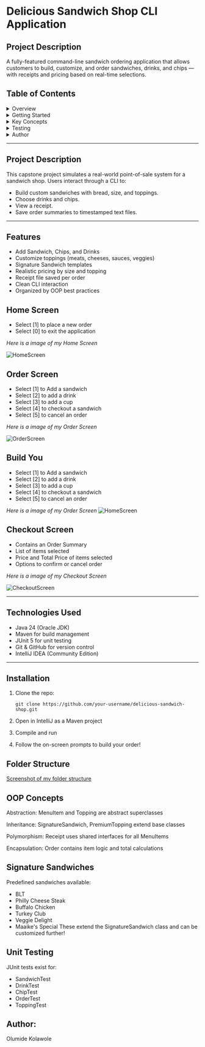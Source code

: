 # Delicious Sandwich Shop CLI Application 

## Project Description 

A fully-featured command-line sandwich ordering application that allows customers
to build, customize, and order sandwiches, drinks, and chips — with receipts and 
pricing based on real-time selections.

## Table of Contents
<details>
<summary> Overview</summary>

- [Project Description](#project-description)
- [Features](#features)
- [Technologies Used](#technologies-used)
</details>

<details>
<summary> Getting Started</summary>

- [Installation](#installation)
- [Running the App](#running-the-app)
- [Folder Structure](#folder-structure)

</details>

<details>
<summary> Key Concepts</summary>

- [OOP Concepts](#oop-concepts)
- [Signature Sandwiches](#signature-sandwiches)

</details>

<details>
<summary> Testing</summary>

- [Unit Testing](#unit-testing)

</details>

<details>
<summary> Author</summary>

- [About Me](#about-me)

</details>

---

## Project Description

This capstone project simulates a real-world point-of-sale system for a sandwich shop. Users interact through a CLI to:

- Build custom sandwiches with bread, size, and toppings.
- Choose drinks and chips.
- View a receipt.
- Save order summaries to timestamped text files.

---

## Features

- Add Sandwich, Chips, and Drinks
- Customize toppings (meats, cheeses, sauces, veggies)
- Signature Sandwich templates
- Realistic pricing by size and topping
- Receipt file saved per order
- Clean CLI interaction
- Organized by OOP best practices

## Home Screen 
- Select [1] to place a new order 
- Select [0] to exit the application 

*Here is a image of my Home Screen*

![HomeScreen](images/homescreen.png)

## Order Screen
- Select [1] to Add a sandwich 
- Select [2] to add a drink 
- Select [3] to add a cup 
- Select [4] to checkout a sandwich
- Select [5] to cancel an order

*Here is a image of my Order Screen*

![OrderScreen](images/orderscreen.png)

## Build You
- Select [1] to Add a sandwich
- Select [2] to add a drink
- Select [3] to add a cup
- Select [4] to checkout a sandwich
- Select [5] to cancel an order

*Here is a image of my Order Screen*
![HomeScreen](images/orderscreen.png)

## Checkout Screen
- Contains an Order Summary 
- List of items selected 
- Price and Total Price of items selected
- Options to confirm or cancel order 

*Here is a image of my Checkout Screen*

![CheckoutScreen](images/checkoutscreen.png)


---

## Technologies Used

- Java 24 (Oracle JDK)
- Maven for build management
- JUnit 5 for unit testing
- Git & GitHub for version control
- IntelliJ IDEA (Community Edition)

---

## Installation

1. Clone the repo:
   ```
   git clone https://github.com/your-username/delicious-sandwich-shop.git
   
2. Open in IntelliJ as a Maven project

3. Compile and run

4. Follow the on-screen prompts to build your order!

## Folder Structure

[Screenshot of my folder structure](#)


 ## OOP Concepts
Abstraction: MenuItem and Topping are abstract superclasses

Inheritance: SignatureSandwich, PremiumTopping extend base classes

Polymorphism: Receipt uses shared interfaces for all MenuItems

Encapsulation: Order contains item logic and total calculations

 ## Signature Sandwiches
Predefined sandwiches available:
- BLT
- Philly Cheese Steak
- Buffalo Chicken
- Turkey Club
- Veggie Delight
- Maaike's Special
These extend the SignatureSandwich class and can be customized further!

## Unit Testing
JUnit tests exist for:
- SandwichTest
- DrinkTest
- ChipTest
- OrderTest
- ToppingTest

## Author: 
Olumide Kolawole





